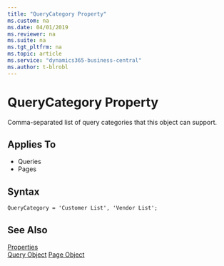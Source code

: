 ```yaml
---
title: "QueryCategory Property"
ms.custom: na
ms.date: 04/01/2019
ms.reviewer: na
ms.suite: na
ms.tgt_pltfrm: na
ms.topic: article
ms.service: "dynamics365-business-central"
ms.author: t-blrobl
---
```

 
# QueryCategory Property
Comma-separated list of query categories that this object can support.

## Applies To  
- Queries
- Pages

## Syntax
```
QueryCategory = 'Customer List', 'Vendor List';
```

## See Also  
 [Properties](devenv-properties.md)   
 [Query Object](../devenv-query-object.md)
 [Page Object](../devenv-page-object.md)

